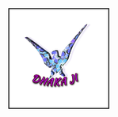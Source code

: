 <html>
<body>
<a href="logo.html"><img src="icon1.jpg" border="2" style="width:200px; height:200px" title="Hitesh Dhaka" alt="Social Media"></a>
</body>
  </html>
